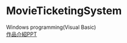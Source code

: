 # MovieTicketingSystem
Windows programming(Visual Basic)  
[作品介紹PPT](https://www.canva.com/design/DAFW-eUxF-4/FUg-lvX60ixlhWXKPRMdUg/edit?utm_content=DAFW-eUxF-4&utm_campaign=designshare&utm_medium=link2&utm_source=sharebutton)


